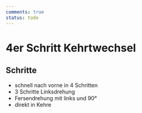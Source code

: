 ```yaml
---
comments: true
status: todo
---
```

# 4er Schritt Kehrtwechsel

## Schritte

- schnell nach vorne in 4 Schritten
- 3 Schritte Linksdrehung
- Fersendrehung mit links und 90°
- direkt in Kehre
